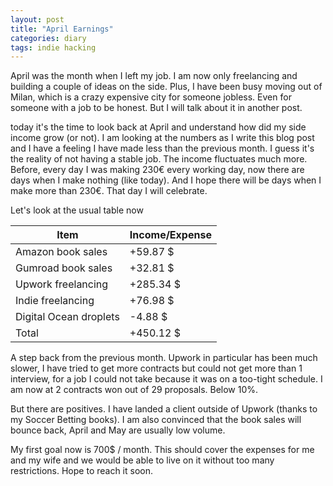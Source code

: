 ```yaml
---
layout: post
title: "April Earnings"
categories: diary
tags: indie hacking
---
```


April was the month when I left my job. I am now only freelancing and building a couple of ideas on the side. Plus, I have been busy moving out of Milan, which is a crazy expensive city for someone jobless. Even for someone with a job to be honest. But I will talk about it in another post.

today it's the time to look back at April and understand how did my side income grow (or not). I am looking at the numbers as I write this blog post and I have a feeling I have made less than the previous month. I guess it's the reality of not having a stable job. The income fluctuates much more. Before, every day I was making 230€ every working day, now there are days when I make nothing (like today). And I hope there will be days when I make more than 230€. That day I will celebrate.

Let's look at the usual table now

| Item                   | Income/Expense |
| ---------------------- | -------------- |
| Amazon book sales      | +59.87 $       |
| Gumroad book sales     | +32.81 $       |
| Upwork freelancing     | +285.34 $      |
| Indie freelancing      | +76.98 $       |
| Digital Ocean droplets | -4.88 $        |
| Total                  | +450.12 $      |

A step back from the previous month. Upwork in particular has been much slower, I have tried to get more contracts but could not get more than 1 interview, for a job I could not take because it was on a too-tight schedule. I am now at 2 contracts won out of 29 proposals. Below 10%.

But there are positives. I have landed a client outside of Upwork (thanks to my Soccer Betting books). I am also convinced that the book sales will bounce back, April and May are usually low volume.

My first goal now is 700$ / month. This should cover the expenses for me and my wife and we would be able to live on it without too many restrictions. Hope to reach it soon.
